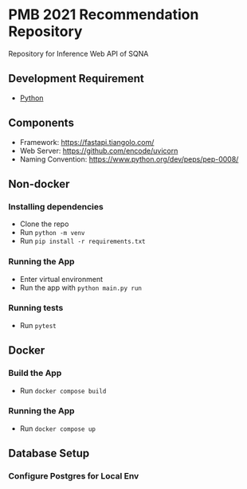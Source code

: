 # PMB 2021 Recommendation Repository

Repository for Inference Web API of SQNA

## Development Requirement

- [Python](https://www.python.org)

## Components

- Framework: https://fastapi.tiangolo.com/
- Web Server: https://github.com/encode/uvicorn
- Naming Convention: https://www.python.org/dev/peps/pep-0008/

## Non-docker

### Installing dependencies

- Clone the repo
- Run `python -m venv`
- Run `pip install -r requirements.txt`

### Running the App

- Enter virtual environment
- Run the app with `python main.py run`

### Running tests

- Run `pytest`

## Docker

### Build the App

- Run `docker compose build`

### Running the App

- Run `docker compose up`

## Database Setup

### Configure Postgres for Local Env
